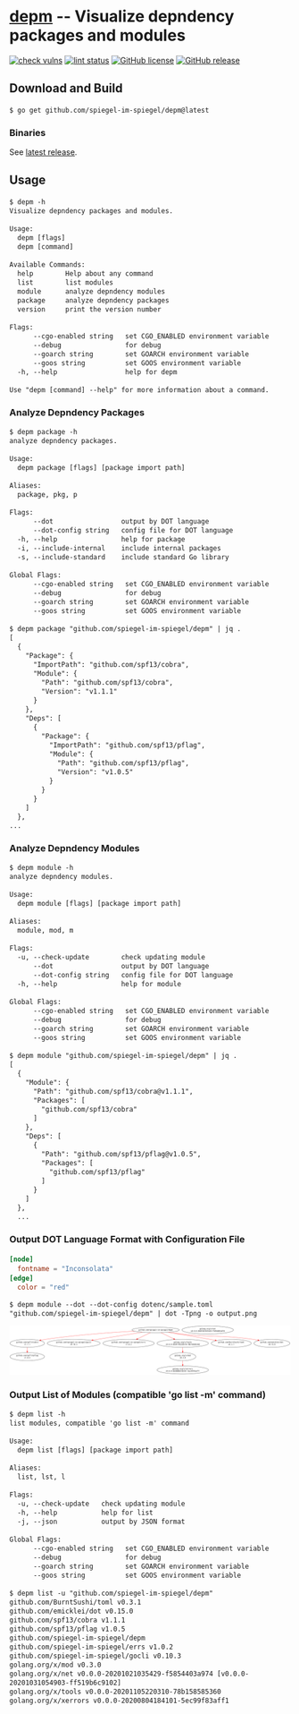 # [depm] -- Visualize depndency packages and modules

[![check vulns](https://github.com/spiegel-im-spiegel/depm/workflows/vulns/badge.svg)](https://github.com/spiegel-im-spiegel/depm/actions)
[![lint status](https://github.com/spiegel-im-spiegel/depm/workflows/lint/badge.svg)](https://github.com/spiegel-im-spiegel/depm/actions)
[![GitHub license](https://img.shields.io/badge/license-Apache%202-blue.svg)](https://raw.githubusercontent.com/spiegel-im-spiegel/depm/master/LICENSE)
[![GitHub release](https://img.shields.io/github/release/spiegel-im-spiegel/depm.svg)](https://github.com/spiegel-im-spiegel/depm/releases/latest)

## Download and Build

```
$ go get github.com/spiegel-im-spiegel/depm@latest
```

### Binaries

See [latest release](https://github.com/spiegel-im-spiegel/depm/releases/latest).

## Usage

```
$ depm -h
Visualize depndency packages and modules.

Usage:
  depm [flags]
  depm [command]

Available Commands:
  help        Help about any command
  list        list modules
  module      analyze depndency modules
  package     analyze depndency packages
  version     print the version number

Flags:
      --cgo-enabled string   set CGO_ENABLED environment variable
      --debug                for debug
      --goarch string        set GOARCH environment variable
      --goos string          set GOOS environment variable
  -h, --help                 help for depm

Use "depm [command] --help" for more information about a command.
```

### Analyze Depndency Packages

```
$ depm package -h
analyze depndency packages.

Usage:
  depm package [flags] [package import path]

Aliases:
  package, pkg, p

Flags:
      --dot                 output by DOT language
      --dot-config string   config file for DOT language
  -h, --help                help for package
  -i, --include-internal    include internal packages
  -s, --include-standard    include standard Go library

Global Flags:
      --cgo-enabled string   set CGO_ENABLED environment variable
      --debug                for debug
      --goarch string        set GOARCH environment variable
      --goos string          set GOOS environment variable

$ depm package "github.com/spiegel-im-spiegel/depm" | jq .
[
  {
    "Package": {
      "ImportPath": "github.com/spf13/cobra",
      "Module": {
        "Path": "github.com/spf13/cobra",
        "Version": "v1.1.1"
      }
    },
    "Deps": [
      {
        "Package": {
          "ImportPath": "github.com/spf13/pflag",
          "Module": {
            "Path": "github.com/spf13/pflag",
            "Version": "v1.0.5"
          }
        }
      }
    ]
  },
...
```

### Analyze Depndency Modules

```
$ depm module -h
analyze depndency modules.

Usage:
  depm module [flags] [package import path]

Aliases:
  module, mod, m

Flags:
  -u, --check-update        check updating module
      --dot                 output by DOT language
      --dot-config string   config file for DOT language
  -h, --help                help for module

Global Flags:
      --cgo-enabled string   set CGO_ENABLED environment variable
      --debug                for debug
      --goarch string        set GOARCH environment variable
      --goos string          set GOOS environment variable

$ depm module "github.com/spiegel-im-spiegel/depm" | jq .
[
  {
    "Module": {
      "Path": "github.com/spf13/cobra@v1.1.1",
      "Packages": [
        "github.com/spf13/cobra"
      ]
    },
    "Deps": [
      {
        "Path": "github.com/spf13/pflag@v1.0.5",
        "Packages": [
          "github.com/spf13/pflag"
        ]
      }
    ]
  },
  ...
```

### Output DOT Language Format with Configuration File

```toml
[node]
  fontname = "Inconsolata"
[edge]
  color = "red"
```

```
$ depm module --dot --dot-config dotenc/sample.toml "github.com/spiegel-im-spiegel/depm" | dot -Tpng -o output.png
```

[![output.png](./output.png)](./output.png)

### Output List of Modules (compatible 'go list -m' command)

```
$ depm list -h
list modules, compatible 'go list -m' command

Usage:
  depm list [flags] [package import path]

Aliases:
  list, lst, l

Flags:
  -u, --check-update   check updating module
  -h, --help           help for list
  -j, --json           output by JSON format

Global Flags:
      --cgo-enabled string   set CGO_ENABLED environment variable
      --debug                for debug
      --goarch string        set GOARCH environment variable
      --goos string          set GOOS environment variable

$ depm list -u "github.com/spiegel-im-spiegel/depm"
github.com/BurntSushi/toml v0.3.1
github.com/emicklei/dot v0.15.0
github.com/spf13/cobra v1.1.1
github.com/spf13/pflag v1.0.5
github.com/spiegel-im-spiegel/depm
github.com/spiegel-im-spiegel/errs v1.0.2
github.com/spiegel-im-spiegel/gocli v0.10.3
golang.org/x/mod v0.3.0
golang.org/x/net v0.0.0-20201021035429-f5854403a974 [v0.0.0-20201031054903-ff519b6c9102]
golang.org/x/tools v0.0.0-20201105220310-78b158585360
golang.org/x/xerrors v0.0.0-20200804184101-5ec99f83aff1
```

[depm]: https://github.com/spiegel-im-spiegel/depm "spiegel-im-spiegel/depm: Visualize depndency packages and modules"
